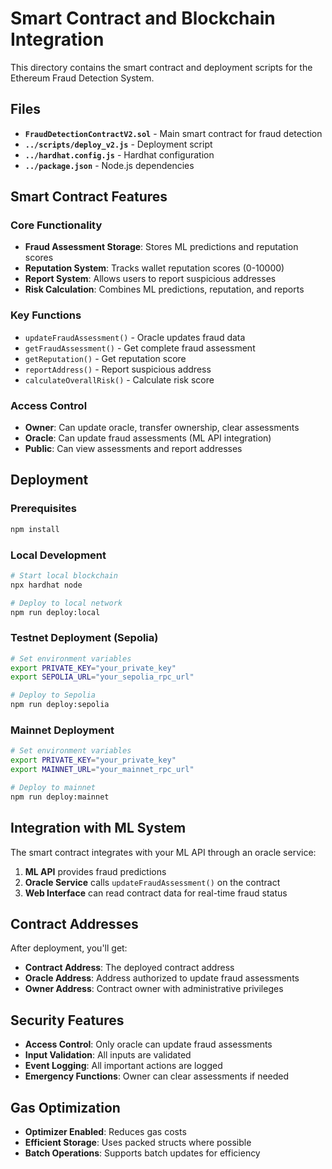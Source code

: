 # Smart Contract and Blockchain Integration

This directory contains the smart contract and deployment scripts for the Ethereum Fraud Detection System.

## Files

- **`FraudDetectionContractV2.sol`** - Main smart contract for fraud detection
- **`../scripts/deploy_v2.js`** - Deployment script
- **`../hardhat.config.js`** - Hardhat configuration
- **`../package.json`** - Node.js dependencies

## Smart Contract Features

### Core Functionality
- **Fraud Assessment Storage**: Stores ML predictions and reputation scores
- **Reputation System**: Tracks wallet reputation scores (0-10000)
- **Report System**: Allows users to report suspicious addresses
- **Risk Calculation**: Combines ML predictions, reputation, and reports

### Key Functions
- `updateFraudAssessment()` - Oracle updates fraud data
- `getFraudAssessment()` - Get complete fraud assessment
- `getReputation()` - Get reputation score
- `reportAddress()` - Report suspicious address
- `calculateOverallRisk()` - Calculate risk score

### Access Control
- **Owner**: Can update oracle, transfer ownership, clear assessments
- **Oracle**: Can update fraud assessments (ML API integration)
- **Public**: Can view assessments and report addresses

## Deployment

### Prerequisites
```bash
npm install
```

### Local Development
```bash
# Start local blockchain
npx hardhat node

# Deploy to local network
npm run deploy:local
```

### Testnet Deployment (Sepolia)
```bash
# Set environment variables
export PRIVATE_KEY="your_private_key"
export SEPOLIA_URL="your_sepolia_rpc_url"

# Deploy to Sepolia
npm run deploy:sepolia
```

### Mainnet Deployment
```bash
# Set environment variables
export PRIVATE_KEY="your_private_key"
export MAINNET_URL="your_mainnet_rpc_url"

# Deploy to mainnet
npm run deploy:mainnet
```

## Integration with ML System

The smart contract integrates with your ML API through an oracle service:

1. **ML API** provides fraud predictions
2. **Oracle Service** calls `updateFraudAssessment()` on the contract
3. **Web Interface** can read contract data for real-time fraud status

## Contract Addresses

After deployment, you'll get:
- **Contract Address**: The deployed contract address
- **Oracle Address**: Address authorized to update fraud assessments
- **Owner Address**: Contract owner with administrative privileges

## Security Features

- **Access Control**: Only oracle can update fraud assessments
- **Input Validation**: All inputs are validated
- **Event Logging**: All important actions are logged
- **Emergency Functions**: Owner can clear assessments if needed

## Gas Optimization

- **Optimizer Enabled**: Reduces gas costs
- **Efficient Storage**: Uses packed structs where possible
- **Batch Operations**: Supports batch updates for efficiency
